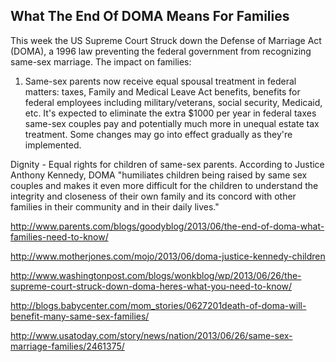 
## What The End Of DOMA Means For Families

This week the US Supreme Court Struck down the Defense of Marriage Act (DOMA), a 1996 law preventing the federal government from recognizing same-sex marriage.  The impact on families:

1. Same-sex parents now receive equal spousal treatment in federal matters:  taxes, Family and Medical Leave Act benefits, benefits for federal employees including military/veterans, social security, Medicaid, etc.  It's expected to eliminate the extra $1000 per year in federal taxes same-sex couples pay and potentially much more in unequal estate tax treatment.  Some changes may go into effect gradually as they're implemented.  


Dignity - Equal rights for children of same-sex parents. According to Justice Anthony Kennedy, DOMA "humiliates children being raised by same sex couples and makes it even more difficult for the children to understand the integrity and closeness of their own family and its concord with other families in their community and in their daily lives."

http://www.parents.com/blogs/goodyblog/2013/06/the-end-of-doma-what-families-need-to-know/

http://www.motherjones.com/mojo/2013/06/doma-justice-kennedy-children


http://www.washingtonpost.com/blogs/wonkblog/wp/2013/06/26/the-supreme-court-struck-down-doma-heres-what-you-need-to-know/

http://blogs.babycenter.com/mom_stories/0627201death-of-doma-will-benefit-many-same-sex-families/

http://www.usatoday.com/story/news/nation/2013/06/26/same-sex-marriage-families/2461375/